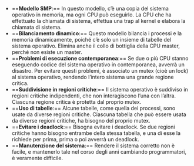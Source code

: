 - ==**Modello SMP**:== In questo modello, c’è una copia del sistema operativo in memoria, ma ogni CPU può eseguirlo. La CPU che ha effettuato la chiamata di sistema, effettua una trap al kernel e elabora la chiamata di sistema.
- ==**Bilanciamento dinamico**:== Questo modello bilancia i processi e la memoria dinamicamente, poiché c’è solo un insieme di tabelle del sistema operativo. Elimina anche il collo di bottiglia della CPU master, perché non esiste un master.
- ==**Problemi di esecuzione contemporanea**:== Se due o più CPU stanno eseguendo codice del sistema operativo in contemporanea, avverrà un disastro. Per evitare questi problemi, è associato un mutex (cioè un lock) al sistema operativo, rendendo l’intero sistema una grande regione critica.
- ==**Suddivisione in regioni critiche**:== Il sistema operativo è suddiviso in regioni critiche indipendenti, che non interagiscono l’una con l’altra. Ciascuna regione critica è protetta dal proprio mutex.
- ==**Uso di tabelle**:== Alcune tabelle, come quella dei processi, sono usate da diverse regioni critiche. Ciascuna tabella che può essere usata da diverse regioni critiche, ha bisogno del proprio mutex.
- ==**Evitare i deadlock**:== Bisogna evitare i deadlock. Se due regioni critiche hanno bisogno entrambe della stessa tabella, e una di esse la richiede per prima, prima o poi avverrà un deadlock.
- ==**Manutenzione del sistema**:== Rendere il sistema corretto non è facile, e mantenerlo tale nel corso degli anni cambiando programmatori, è veramente difficile.